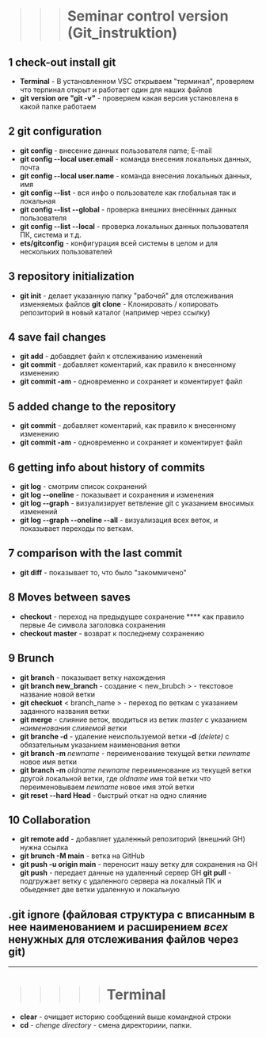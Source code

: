 >>># Seminar control version (Git_instruktion)

## 1 check-out install git
- **Terminal** - В установленном VSC открываем "терминал", проверяем что терпинал открыт и работает один для наших файлов
- **git version ore "git -v"** - проверяем какая версия установлена в какой папке работаем

## 2 git configuration
- **git config** - внесение данных пользователя name; E-mail
- **git config --local user.email** - команда внесения локальных данных, почта
- **git config --local user.name** - команда внесения локальных данных, имя
- **git config --list** - вся инфо о пользователе как глобальная так и локальная
- **git config --list --global** - проверка внешних внесённых данных пользователя
- **git config --list --local** - проверка локальных данных пользователя ПК, система и т.д.
- **ets/gitconfig** - конфигурация всей системы в целом и для нескольких пользователей

## 3 repository initialization 
- **git init** - делает указанную папку "рабочей" для отслеживания изменяемых файлов
**git clone** - Клонировать / копировать репозиторий в новый каталог (например через ссылку)

## 4 save fail changes
- **git add** - добавдяет файл к отслеживанию изменений
- **git commit** - добавляет коментарий, как правило к внесенному изменению
- **git commit -am** - одновременно и сохраняет и коментирует файл
## 5 added change to the repository
- **git commit** - добавляет коментарий, как правило к внесенному изменению
- **git commit -am** - одновременно и сохраняет и коментирует файл

## 6 getting info about history of commits
- **git log** - смотрим список сохранений
- **git log --oneline** - показывает и сохранения и изменения
- **git log --graph** - визуализирует ветвление git c указанием вносимых изменений
- **git log --graph --oneline --all** - визуализация всех веток, и показывает переходы по веткам.

## 7 comparison with the last commit
- **git diff** - показывает то, что было "закоммичено"

## 8 Moves between saves
- **checkout** - переход на предыдущее сохранение **** как правило первые 4е символа заголовка сохранения
- **checkout master** - возврат к последнему сохранению

## 9 Brunch
- **git branch** - показывает ветку нахождения
- **git branch new_branch** - создание < new_brubch > - текстовое название новой ветки 
- **git checkuot** < branch_name > - переход по веткам с указанием заданного названия ветки
- **git merge** - слияние веток, вводиться из ветик _master_ с указанием _наименования слияемой ветки_
- **git branche -d** - удаление неиспользуемой ветки **-d** _(delete)_ с обязательным указанием наименования ветки
- **git branch -m** _newname_ - переименование текущей ветки _newname_ новое имя ветки
- **git branch -m** _oldname newname_ переименование из текущей ветки другой локальной ветки, где _oldname_ имя той ветки что переименовываем _newname_ новое имя этой ветки
- **git reset --hard Head** - быстрый откат на одно слияние
## 10 Collaboration
- **git remote add** - добавляет удаленный репозиторий (внешний GH) нужна ссылка
- **git brunch -M main** - ветка на GitHub
- **git push -u origin main** - переносит нашу ветку для сохранения на GH
**git push** - передает данные на удаленный сервер GH
**git pull** - подгружает ветку с удаленного сервера на локалный ПК и обьеденяет две ветки удаленную и локальную

## __.git ignore__ (файловая структура с вписанным в нее наименованием и расширением _всех_ ненужных для отслеживания файлов через **git**)
___________
>>>>> # Terminal
- **clear** - очищает историю сообщений выше командной строки 
- **cd** - _chenge directory_ - смена директориии, папки.
